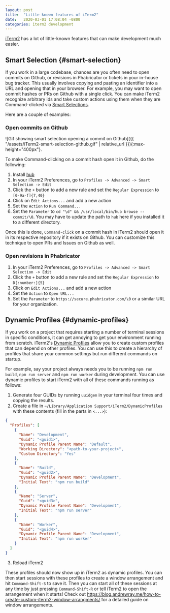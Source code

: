 ```yaml
---
layout: post
title:  "Little known features of iTerm2"
date:   2020-03-01 17:08:04 -0800
categories: iterm2 development
---
```

[iTerm2](https://iterm2.com/) has a lot of little-known features that can make development much easier.

## Smart Selection  {#smart-selection}

If you work in a large codebase, chances are you often need to open commits on Github, or revisions in Phabricator or tickets in your in-house bug tracker. This usually involves copying and pasting an identifier into a URL and opening that in your browser. For example, you may want to open commit hashes or PRs on Github with a single click. You can make iTerm2 recognize arbitrary ids and take custom actions using them when they are Command-clicked via [Smart Selections](https://www.iterm2.com/documentation-smart-selection.html).

Here are a couple of examples:

### Open commits on Github

![Gif showing smart selection opening a commit on Github]({{ "/assets/iTerm2-smart-selection-github.gif" | relative_url }}){:max-height="400px"}.

To make Command-clicking on a commit hash open it in Github, do the following:

1. Install [hub](https://github.com/github/hub)
2. In your iTerm2 Preferences, go to `Profiles -> Advanced -> Smart Selection -> Edit`
3. Click the `+` button to add a new rule and set the `Regular Expression` to `[0-9a-f]{7,40}`
4. Click on `Edit Actions...` and add a new action
5. Set the `Action` to `Run Command...`
6. Set the `Parameter` to `cd "\d" && /usr/local/bin/hub browse -- commit/\0`. You may have to update the path to `hub` here if you installed it to a different directory.

Once this is done, `Command-click` on a commit hash in iTerm2 should open it in its respective repository if it exists on Github. You can customize this technique to open PRs and Issues on Github as well.

### Open revisions in Phabricator

1. In your iTerm2 Preferences, go to `Profiles -> Advanced -> Smart Selection -> Edit`
2. Click the `+` button to add a new rule and set the `Regular Expression` to `D[:number:]{5}`
3. Click on `Edit Actions...` and add a new action
4. Set the `Action` to `Open URL...`
5. Set the `Parameter` to `https://secure.phabricator.com/\0` or a similar URL for your organization.

## Dynamic Profiles  {#dynamic-profiles}

If you work on a project that requires starting a number of terminal sessions in specific conditions, it can get annoying to get your environment running from scratch. iTerm2's [Dynamic Profiles](https://www.iterm2.com/documentation-dynamic-profiles.html) allow you to create custom profiles that can depend on other profiles. You can use this to create a hierarchy of profiles that share your common settings but run different commands on startup.

For example, say your project always needs you to be running `npm run build`, `npm run server` and `npm run worker` during development. You can use dynamic profiles to start iTerm2 with all of these commands running as follows:

1. Generate four GUIDs by running `uuidgen` in your terminal four times and copying the results.
2. Create a file in `~/Library/Application Support/iTerm2/DynamicProfiles` with these contents (fill in the parts in `<...>`):
```json
{
  "Profiles": [
    {
      "Name": "Development",
      "Guid": "<guid1>",
      "Dynamic Profile Parent Name": "Default",
      "Working Directory": "<path-to-your-project>",
      "Custom Directory": "Yes"
    },
    {
      "Name": "Build",
      "Guid": "<guid2>",
      "Dynamic Profile Parent Name": "Development",
      "Initial Text": "npm run build"
    },
    {
      "Name": "Server",
      "Guid": "<guid3>",
      "Dynamic Profile Parent Name": "Development",
      "Initial Text": "npm run server"
    },
    {
      "Name": "Worker",
      "Guid": "<guid4>",
      "Dynamic Profile Parent Name": "Development",
      "Initial Text": "npm run worker"
    }
  ]
}
```
3. Reload iTerm2

These profiles should now show up in iTerm2 as dynamic profiles. You can then start sessions with these profiles to create a window arrangement and hit `Command-Shift-S` to save it. Then you can start all of these sessions at any time by just pressing `Command-Shift-R` or tell iTerm2 to open the arrangement when it starts! Check out <https://blog.andrewray.me/how-to-create-custom-iterm2-window-arrangments/> for a detailed guide on window arrangements.
